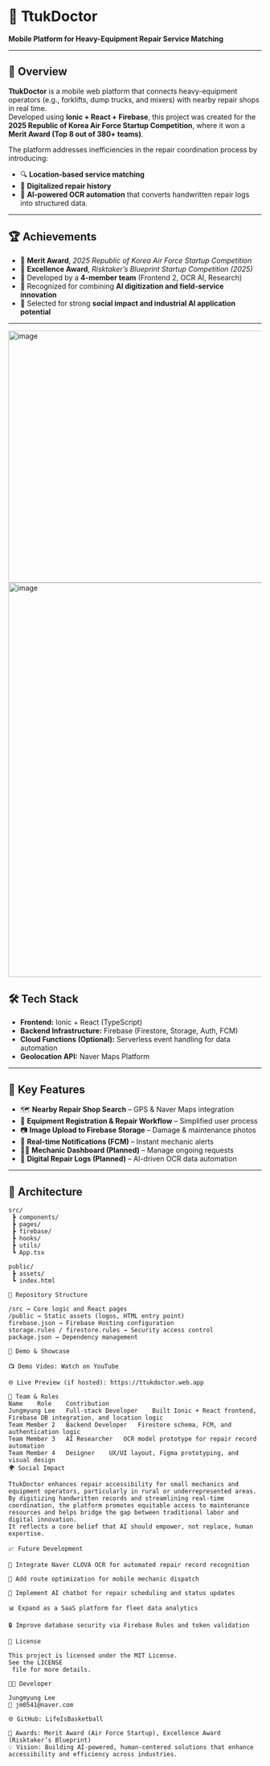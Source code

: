 # 🚚 TtukDoctor  
**Mobile Platform for Heavy-Equipment Repair Service Matching**

---

## 📘 Overview  
**TtukDoctor** is a mobile web platform that connects heavy-equipment operators (e.g., forklifts, dump trucks, and mixers) with nearby repair shops in real time.  
Developed using **Ionic + React + Firebase**, this project was created for the **2025 Republic of Korea Air Force Startup Competition**, where it won a **Merit Award (Top 8 out of 380+ teams)**.  

The platform addresses inefficiencies in the repair coordination process by introducing:
- 🔍 **Location-based service matching**
- 🧾 **Digitalized repair history**
- 🤖 **AI-powered OCR automation** that converts handwritten repair logs into structured data.

---

## 🏆 Achievements  
- 🥇 **Merit Award**, *2025 Republic of Korea Air Force Startup Competition*  
- 🧠 **Excellence Award**, *Risktaker’s Blueprint Startup Competition (2025)*  
- 👥 Developed by a **4-member team** (Frontend 2, OCR AI, Research)  
- 🚀 Recognized for combining **AI digitization and field-service innovation**  
- 🎯 Selected for strong **social impact and industrial AI application potential**

---

<img width="700" height="500" alt="image" src="https://github.com/user-attachments/assets/45524945-cc3a-484a-abea-82081ca6d77b" />
<img width="628" height="783" alt="image" src="https://github.com/user-attachments/assets/ab469ca5-3c01-4023-ab49-83deb7199400" />




## 🛠️ Tech Stack
- **Frontend:** Ionic + React (TypeScript)
- **Backend Infrastructure:** Firebase (Firestore, Storage, Auth, FCM)
- **Cloud Functions (Optional):** Serverless event handling for data automation
- **Geolocation API:** Naver Maps Platform


---

## 🧠 Key Features  
- 🗺️ **Nearby Repair Shop Search** – GPS & Naver Maps integration  
- 🔧 **Equipment Registration & Repair Workflow** – Simplified user process  
- 📷 **Image Upload to Firebase Storage** – Damage & maintenance photos  
- 🔔 **Real-time Notifications (FCM)** – Instant mechanic alerts  
- 👨‍🔧 **Mechanic Dashboard (Planned)** – Manage ongoing requests  
- 🧾 **Digital Repair Logs (Planned)** – AI-driven OCR data automation  

---

## 🧩 Architecture  
```plaintext
src/
 ┣ components/
 ┣ pages/
 ┣ firebase/
 ┣ hooks/
 ┣ utils/
 ┗ App.tsx

public/
 ┣ assets/
 ┗ index.html

📂 Repository Structure

/src → Core logic and React pages
/public → Static assets (logos, HTML entry point)
firebase.json → Firebase Hosting configuration
storage.rules / firestore.rules → Security access control
package.json → Dependency management

🎥 Demo & Showcase

📺 Demo Video: Watch on YouTube

🌐 Live Preview (if hosted): https://ttukdoctor.web.app

👥 Team & Roles
Name	Role	Contribution
Jungmyung Lee	Full-stack Developer	Built Ionic + React frontend, Firebase DB integration, and location logic
Team Member 2	Backend Developer	Firestore schema, FCM, and authentication logic
Team Member 3	AI Researcher	OCR model prototype for repair record automation
Team Member 4	Designer	UX/UI layout, Figma prototyping, and visual design
🌍 Social Impact

TtukDoctor enhances repair accessibility for small mechanics and equipment operators, particularly in rural or underrepresented areas.
By digitizing handwritten records and streamlining real-time coordination, the platform promotes equitable access to maintenance resources and helps bridge the gap between traditional labor and digital innovation.
It reflects a core belief that AI should empower, not replace, human expertise.

📈 Future Development

🤖 Integrate Naver CLOVA OCR for automated repair record recognition

🧭 Add route optimization for mobile mechanic dispatch

💬 Implement AI chatbot for repair scheduling and status updates

📊 Expand as a SaaS platform for fleet data analytics

🔒 Improve database security via Firebase Rules and token validation

🧾 License

This project is licensed under the MIT License.
See the LICENSE
 file for more details.

👨‍💻 Developer

Jungmyung Lee
📧 jm0541@naver.com

🌐 GitHub: LifeIsBasketball

🏅 Awards: Merit Award (Air Force Startup), Excellence Award (Risktaker’s Blueprint)
💡 Vision: Building AI-powered, human-centered solutions that enhance accessibility and efficiency across industries.

